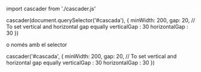 import cascader from './cascader.js'

cascader(document.querySelector('#cascada'), {
    minWidth: 200,
    gap: 20, // To set vertical and horizontal gap equally
    verticalGap : 30
    horizontalGap : 30
})

o només amb el selector

cascader('#cascada', {
    minWidth: 200,
    gap: 20, // To set vertical and horizontal gap equally
    verticalGap : 30
    horizontalGap : 30
})